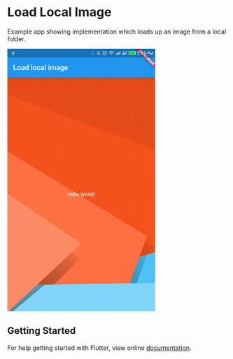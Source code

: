 # Load Local Image

Example app showing implementation which loads up an image from a local folder.

<img src="demo_img.jpg" height="600em" />


## Getting Started

For help getting started with Flutter, view online [documentation](http://flutter.dev/).